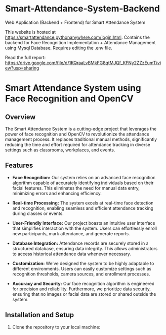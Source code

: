 # Smart-Attendance-System-Backend
Web Application (Backend + Frontend) for Smart Attendance System

This website is hosted at https://smartattendance.pythonanywhere.com/login.html.
Contains the backend for Face Recognition Implementation + Attendance Management using Mysql Database.
Requires editing the .env file.

Read the full report: https://drive.google.com/file/d/1KQraaLvBMkFG8qtMJQf_KFNy2ZZzEumT/view?usp=sharing

# Smart Attendance System using Face Recognition and OpenCV



## Overview

The Smart Attendance System is a cutting-edge project that leverages the power of face recognition and OpenCV to revolutionize the attendance management process. It replaces traditional manual methods, significantly reducing the time and effort required for attendance tracking in diverse settings such as classrooms, workplaces, and events.

## Features

- **Face Recognition:** Our system relies on an advanced face recognition algorithm capable of accurately identifying individuals based on their facial features. This eliminates the need for manual data entry, minimizing errors and enhancing efficiency.

- **Real-time Processing:** The system excels at real-time face detection and recognition, enabling seamless and efficient attendance tracking during classes or events.

- **User-Friendly Interface:** Our project boasts an intuitive user interface that simplifies interaction with the system. Users can effortlessly enroll new participants, mark attendance, and generate reports.

- **Database Integration:** Attendance records are securely stored in a structured database, ensuring data integrity. This allows administrators to access historical attendance data whenever necessary.

- **Customization:** We've designed the system to be highly adaptable to different environments. Users can easily customize settings such as recognition thresholds, camera sources, and enrollment processes.

- **Accuracy and Security:** Our face recognition algorithm is engineered for precision and reliability. Furthermore, we prioritize data security, ensuring that no images or facial data are stored or shared outside the system.

## Installation and Setup

1. Clone the repository to your local machine:
